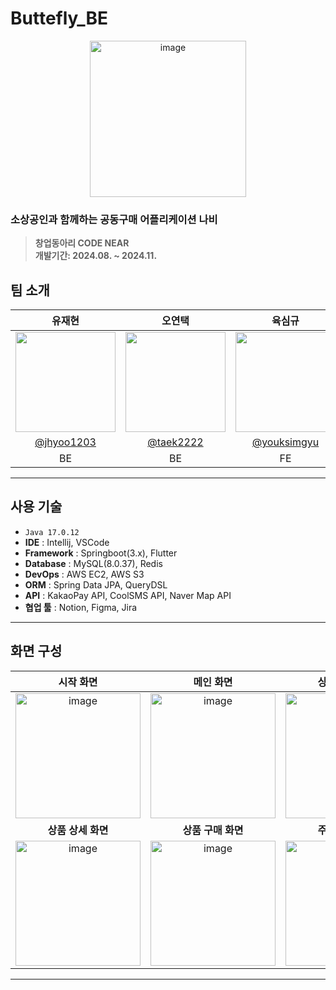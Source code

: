# Buttefly_BE

<div align="center">
<img width="250" alt="image" src="https://github.com/user-attachments/assets/06fc6be3-1587-401b-a865-40d21164715f">


</div>

### 소상공인과 함께하는 공동구매 어플리케이션 나비
> **창업동아리 CODE NEAR** <br/> **개발기간: 2024.08. ~ 2024.11.**

## 팀 소개


|      유재현       |          오연택         |          육심규         |          송민주         |          전소은         |
| :------------------------------------------------------------------------------: | :---------------------------------------------------------------------------------------------------------------------------------------------------: | :---------------------------------------------------------------------------------------------------------------------------------------------------: | :---------------------------------------------------------------------------------------------------------------------------------------------------: | :---------------------------------------------------------------------------------------------------------------------------------------------------: |
|   <img width="160px" src="https://avatars.githubusercontent.com/u/68884608?v=4" />    |                      <img width="160px" src="https://avatars.githubusercontent.com/u/118153233?v=4" />    |                      <img width="160px" src="https://avatars.githubusercontent.com/u/92096204?v=4" />    |                      <img width="160px" src="https://avatars.githubusercontent.com/u/128815495?v=4" />    |  <img width="160px" src="https://previews.123rf.com/images/avs1/avs12006/avs1200600713/149429617-%ED%88%AC%EB%AA%85-%EB%B0%B0%EA%B2%BD%EC%9E%85%EB%8B%88%EB%8B%A4-%ED%88%AC%EB%AA%85-%EA%B7%B8%EB%A6%AC%EB%93%9C-%EB%B2%A1%ED%84%B0-%EC%9D%BC%EB%9F%AC%EC%8A%A4%ED%8A%B8-%EB%A0%88%EC%9D%B4-%EC%85%98.jpg" />   |
|   [@jhyoo1203](https://github.com/jhyoo1203)   |    [@taek2222](https://github.com/taek2222)  |    [@youksimgyu](https://github.com/yooksimgyu)  |    [@mingreen0107](https://github.com/mingreen0107)  |  |
| BE | BE | FE | PM | Design |

---

## 사용 기술
- `Java 17.0.12`
- **IDE** : Intellij, VSCode
- **Framework** : Springboot(3.x), Flutter
- **Database** : MySQL(8.0.37), Redis
- **DevOps** : AWS EC2, AWS S3
- **ORM** : Spring Data JPA, QueryDSL
- **API** : KakaoPay API, CoolSMS API, Naver Map API
- **협업 툴** : Notion, Figma, Jira

---
## 화면 구성
| 시작 화면 | 메인 화면 | 상품 목록 화면 |
| :-: | :-: | :-: |
| <img width="200" alt="image" src="https://github.com/user-attachments/assets/e3827361-6dc1-44c5-b6bc-e88fe0043746"> | <img width="200" alt="image" src="https://github.com/user-attachments/assets/71fad0dd-8345-453b-9585-b46fd8cbbce5"> | <img width="200" alt="image" src="https://github.com/user-attachments/assets/5022b18e-d138-418c-b42f-4f12484adeb1"> |
| **상품 상세 화면** | **상품 구매 화면** | **주소 등록 화면** |
| <img width="200" alt="image" src="https://github.com/user-attachments/assets/f42bfc4f-f3b4-4f5a-8b10-a318879b68fd"> | <img width="200" alt="image" src="https://github.com/user-attachments/assets/2ca76e87-18b3-440d-9e43-ff7c2d63c543"> | <img width="200" alt="image" src="https://github.com/user-attachments/assets/4fd718f3-c336-43ef-9972-2cfa2e91819c"> |


---
